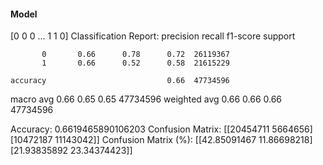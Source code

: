 #### Model
[0 0 0 ... 1 1 0]
Classification Report:
              precision    recall  f1-score   support

           0       0.66      0.78      0.72  26119367
           1       0.66      0.52      0.58  21615229

    accuracy                           0.66  47734596
   macro avg       0.66      0.65      0.65  47734596
weighted avg       0.66      0.66      0.66  47734596

Accuracy: 0.6619465890106203
Confusion Matrix:
[[20454711  5664656]
 [10472187 11143042]]
Confusion Matrix (%):
[[42.85091467 11.86698218]
 [21.93835892 23.34374423]]
